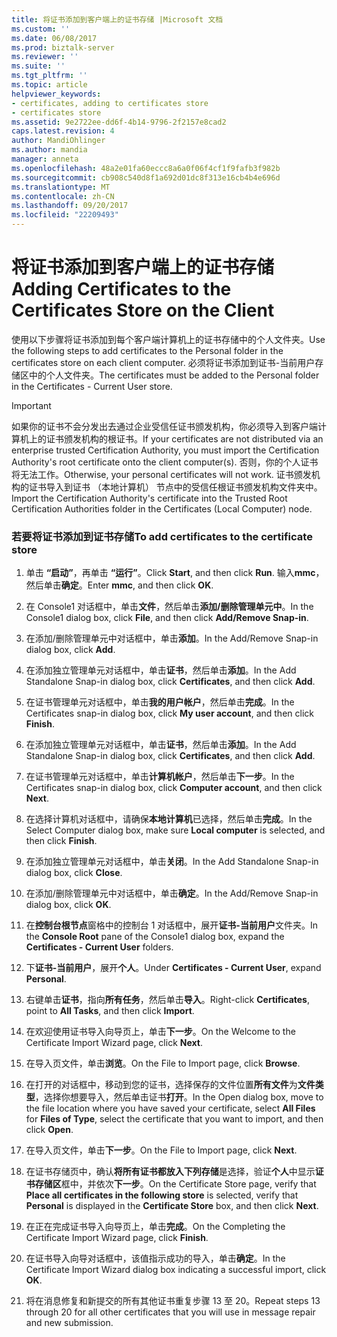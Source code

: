 ```yaml
---
title: 将证书添加到客户端上的证书存储 |Microsoft 文档
ms.custom: ''
ms.date: 06/08/2017
ms.prod: biztalk-server
ms.reviewer: ''
ms.suite: ''
ms.tgt_pltfrm: ''
ms.topic: article
helpviewer_keywords:
- certificates, adding to certificates store
- certificates store
ms.assetid: 9e2722ee-dd6f-4b14-9796-2f2157e8cad2
caps.latest.revision: 4
author: MandiOhlinger
ms.author: mandia
manager: anneta
ms.openlocfilehash: 48a2e01fa60eccc8a6a0f06f4cf1f9fafb3f982b
ms.sourcegitcommit: cb908c540d8f1a692d01dc8f313e16cb4b4e696d
ms.translationtype: MT
ms.contentlocale: zh-CN
ms.lasthandoff: 09/20/2017
ms.locfileid: "22209493"
---
```

# <a name="adding-certificates-to-the-certificates-store-on-the-client"></a><span data-ttu-id="f2c7a-102">将证书添加到客户端上的证书存储</span><span class="sxs-lookup"><span data-stu-id="f2c7a-102">Adding Certificates to the Certificates Store on the Client</span></span>
<span data-ttu-id="f2c7a-103">使用以下步骤将证书添加到每个客户端计算机上的证书存储中的个人文件夹。</span><span class="sxs-lookup"><span data-stu-id="f2c7a-103">Use the following steps to add certificates to the Personal folder in the certificates store on each client computer.</span></span> <span data-ttu-id="f2c7a-104">必须将证书添加到证书-当前用户存储区中的个人文件夹。</span><span class="sxs-lookup"><span data-stu-id="f2c7a-104">The certificates must be added to the Personal folder in the Certificates - Current User store.</span></span>  
  
> [!IMPORTANT]
>  <span data-ttu-id="f2c7a-105">如果你的证书不会分发出去通过企业受信任证书颁发机构，你必须导入到客户端计算机上的证书颁发机构的根证书。</span><span class="sxs-lookup"><span data-stu-id="f2c7a-105">If your certificates are not distributed via an enterprise trusted Certification Authority, you must import the Certification Authority's root certificate onto the client computer(s).</span></span> <span data-ttu-id="f2c7a-106">否则，你的个人证书将无法工作。</span><span class="sxs-lookup"><span data-stu-id="f2c7a-106">Otherwise, your personal certificates will not work.</span></span> <span data-ttu-id="f2c7a-107">证书颁发机构的证书导入到证书 （本地计算机） 节点中的受信任根证书颁发机构文件夹中。</span><span class="sxs-lookup"><span data-stu-id="f2c7a-107">Import the Certification Authority's certificate into the Trusted Root Certification Authorities folder in the Certificates (Local Computer) node.</span></span>  
  
### <a name="to-add-certificates-to-the-certificate-store"></a><span data-ttu-id="f2c7a-108">若要将证书添加到证书存储</span><span class="sxs-lookup"><span data-stu-id="f2c7a-108">To add certificates to the certificate store</span></span>  
  
1.  <span data-ttu-id="f2c7a-109">单击 **“启动”**，再单击 **“运行”**。</span><span class="sxs-lookup"><span data-stu-id="f2c7a-109">Click **Start**, and then click **Run**.</span></span> <span data-ttu-id="f2c7a-110">输入**mmc**，然后单击**确定**。</span><span class="sxs-lookup"><span data-stu-id="f2c7a-110">Enter **mmc**, and then click **OK**.</span></span>  
  
2.  <span data-ttu-id="f2c7a-111">在 Console1 对话框中，单击**文件**，然后单击**添加/删除管理单元中**。</span><span class="sxs-lookup"><span data-stu-id="f2c7a-111">In the Console1 dialog box, click **File**, and then click **Add/Remove Snap-in**.</span></span>  
  
3.  <span data-ttu-id="f2c7a-112">在添加/删除管理单元中对话框中，单击**添加**。</span><span class="sxs-lookup"><span data-stu-id="f2c7a-112">In the Add/Remove Snap-in dialog box, click **Add**.</span></span>  
  
4.  <span data-ttu-id="f2c7a-113">在添加独立管理单元对话框中，单击**证书**，然后单击**添加**。</span><span class="sxs-lookup"><span data-stu-id="f2c7a-113">In the Add Standalone Snap-in dialog box, click **Certificates**, and then click **Add**.</span></span>  
  
5.  <span data-ttu-id="f2c7a-114">在证书管理单元对话框中，单击**我的用户帐户**，然后单击**完成**。</span><span class="sxs-lookup"><span data-stu-id="f2c7a-114">In the Certificates snap-in dialog box, click **My user account**, and then click **Finish**.</span></span>  
  
6.  <span data-ttu-id="f2c7a-115">在添加独立管理单元对话框中，单击**证书**，然后单击**添加**。</span><span class="sxs-lookup"><span data-stu-id="f2c7a-115">In the Add Standalone Snap-in dialog box, click **Certificates**, and then click **Add**.</span></span>  
  
7.  <span data-ttu-id="f2c7a-116">在证书管理单元对话框中，单击**计算机帐户**，然后单击**下一步**。</span><span class="sxs-lookup"><span data-stu-id="f2c7a-116">In the Certificates snap-in dialog box, click **Computer account**, and then click **Next**.</span></span>  
  
8.  <span data-ttu-id="f2c7a-117">在选择计算机对话框中，请确保**本地计算机**已选择，然后单击**完成**。</span><span class="sxs-lookup"><span data-stu-id="f2c7a-117">In the Select Computer dialog box, make sure **Local computer** is selected, and then click **Finish**.</span></span>  
  
9. <span data-ttu-id="f2c7a-118">在添加独立管理单元对话框中，单击**关闭**。</span><span class="sxs-lookup"><span data-stu-id="f2c7a-118">In the Add Standalone Snap-in dialog box, click **Close**.</span></span>  
  
10. <span data-ttu-id="f2c7a-119">在添加/删除管理单元中对话框中，单击**确定**。</span><span class="sxs-lookup"><span data-stu-id="f2c7a-119">In the Add/Remove Snap-in dialog box, click **OK**.</span></span>  
  
11. <span data-ttu-id="f2c7a-120">在**控制台根节点**窗格中的控制台 1 对话框中，展开**证书-当前用户**文件夹。</span><span class="sxs-lookup"><span data-stu-id="f2c7a-120">In the **Console Root** pane of the Console1 dialog box, expand the **Certificates - Current User** folders.</span></span>  
  
12. <span data-ttu-id="f2c7a-121">下**证书-当前用户**，展开**个人**。</span><span class="sxs-lookup"><span data-stu-id="f2c7a-121">Under **Certificates - Current User**, expand **Personal**.</span></span>  
  
13. <span data-ttu-id="f2c7a-122">右键单击**证书**，指向**所有任务**，然后单击**导入**。</span><span class="sxs-lookup"><span data-stu-id="f2c7a-122">Right-click **Certificates**, point to **All Tasks**, and then click **Import**.</span></span>  
  
14. <span data-ttu-id="f2c7a-123">在欢迎使用证书导入向导页上，单击**下一步**。</span><span class="sxs-lookup"><span data-stu-id="f2c7a-123">On the Welcome to the Certificate Import Wizard page, click **Next**.</span></span>  
  
15. <span data-ttu-id="f2c7a-124">在导入页文件，单击**浏览**。</span><span class="sxs-lookup"><span data-stu-id="f2c7a-124">On the File to Import page, click **Browse**.</span></span>  
  
16. <span data-ttu-id="f2c7a-125">在打开的对话框中，移动到您的证书，选择保存的文件位置**所有文件**为**文件类型**，选择你想要导入，然后单击证书**打开**。</span><span class="sxs-lookup"><span data-stu-id="f2c7a-125">In the Open dialog box, move to the file location where you have saved your certificate, select **All Files** for **Files of Type**, select the certificate that you want to import, and then click **Open**.</span></span>  
  
17. <span data-ttu-id="f2c7a-126">在导入页文件，单击**下一步**。</span><span class="sxs-lookup"><span data-stu-id="f2c7a-126">On the File to Import page, click **Next**.</span></span>  
  
18. <span data-ttu-id="f2c7a-127">在证书存储页中，确认**将所有证书都放入下列存储**是选择，验证**个人**中显示**证书存储区**框中，并依次**下一步**。</span><span class="sxs-lookup"><span data-stu-id="f2c7a-127">On the Certificate Store page, verify that **Place all certificates in the following store** is selected, verify that **Personal** is displayed in the **Certificate Store** box, and then click **Next**.</span></span>  
  
19. <span data-ttu-id="f2c7a-128">在正在完成证书导入向导页上，单击**完成**。</span><span class="sxs-lookup"><span data-stu-id="f2c7a-128">On the Completing the Certificate Import Wizard page, click **Finish**.</span></span>  
  
20. <span data-ttu-id="f2c7a-129">在证书导入向导对话框中，该值指示成功的导入，单击**确定**。</span><span class="sxs-lookup"><span data-stu-id="f2c7a-129">In the Certificate Import Wizard dialog box indicating a successful import, click **OK**.</span></span>  
  
21. <span data-ttu-id="f2c7a-130">将在消息修复和新提交的所有其他证书重复步骤 13 至 20。</span><span class="sxs-lookup"><span data-stu-id="f2c7a-130">Repeat steps 13 through 20 for all other certificates that you will use in message repair and new submission.</span></span>